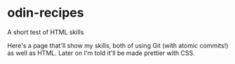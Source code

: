 # odin-recipes

A short test of HTML skills

Here's a page that'll show my skills, both of using Git (with atomic commits!) as well as HTML. Later on I'm told it'll be made prettier with CSS.
